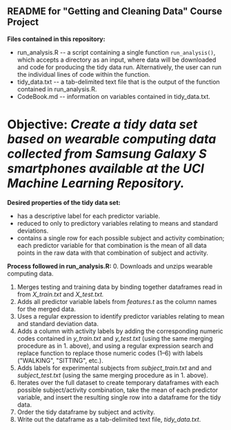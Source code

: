 ## **README for "Getting and Cleaning Data" Course Project**

**Files contained in this repository:**
  * run_analysis.R -- a script containing a single function ```run_analysis()```, which accepts a directory as an input, where data will be downloaded and code for producing the tidy data run. Alternatively, the user can run the individual lines of code within the function.
  * tidy_data.txt -- a tab-delimited text file that is the output of the function contained in run_analysis.R.
  * CodeBook.md -- information on variables contained in tidy_data.txt.

# **Objective:**  *Create a tidy data set based on wearable computing data collected from Samsung Galaxy S smartphones available at the UCI Machine Learning Repository.*

**Desired properties of the tidy data set:**
  * has a descriptive label for each predictor variable.
  * reduced to only to predictory variables relating to means and standard deviations.
  * contains a single row for each possible subject and activity combination; each predictor variable for that combination is the mean of all data points in the raw data with that combination of subject and activity.

**Process followed in run_analysis.R:**
  0. Downloads and unzips wearable computing data.
  1. Merges testing and training data by binding together dataframes read in from *X_train.txt* and *X_test.txt.*
  2. Adds all predictor variable labels from *features.t* as the column names for the merged data.
  3. Uses a regular expression to identify predictor variables relating to mean and standard deviation data.
  4. Adds a column with activity labels by adding the corresponding numeric codes contained in *y_train.txt* and *y_test.txt* (using the same merging procedure as in 1. above), and using a regular expression search and replace function to replace those numeric codes (1–6) with labels ("WALKING", "SITTING", etc.).
  5. Adds labels for experimental subjects from *subject_train.txt* and and *subject_test.txt* (using the same merging procedure as in 1. above).
  6. Iterates over the full dataset to create temporary dataframes with each possible subject/activity combination, take the mean of each predictor variable, and insert the resulting single row into a dataframe for the tidy data.
  7. Order the tidy dataframe by subject and activity.
  8. Write out the dataframe as a tab-delimited text file, *tidy_data.txt*.



